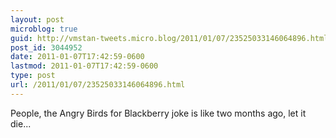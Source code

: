 ```yaml
---
layout: post
microblog: true
guid: http://vmstan-tweets.micro.blog/2011/01/07/23525033146064896.html
post_id: 3044952
date: 2011-01-07T17:42:59-0600
lastmod: 2011-01-07T17:42:59-0600
type: post
url: /2011/01/07/23525033146064896.html
---
```

People, the Angry Birds for Blackberry joke is like two months ago, let it die...
